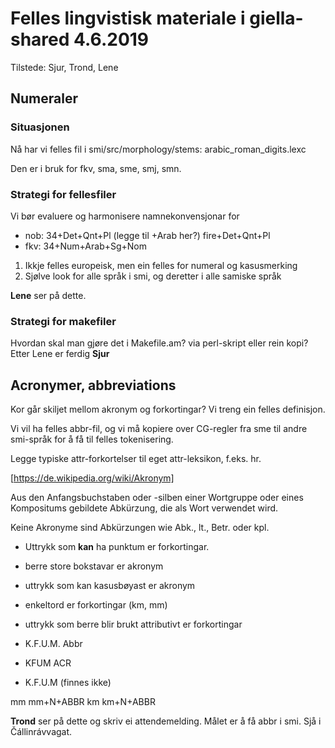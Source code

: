 # Felles lingvistisk materiale i giella-shared 4.6.2019

Tilstede: Sjur, Trond, Lene

## Numeraler

### Situasjonen

Nå har vi felles fil i smi/src/morphology/stems:  arabic_roman_digits.lexc

Den er i bruk for fkv, sma, sme, smj, smn.

### Strategi for fellesfiler

Vi bør evaluere og harmonisere namnekonvensjonar for

* nob: 34+Det+Qnt+Pl   (legge til +Arab her?) fire+Det+Qnt+Pl
* fkv: 34+Num+Arab+Sg+Nom

1. Ikkje felles europeisk, men ein felles for numeral og kasusmerking
1. Sjølve look for alle språk i smi, og deretter i alle samiske språk

**Lene** ser på dette.

### Strategi for makefiler

Hvordan skal man gjøre det i Makefile.am? via perl-skript eller rein kopi? Etter Lene er ferdig **Sjur**

## Acronymer, abbreviations

Kor går skiljet mellom akronym og forkortingar? Vi treng ein felles definisjon.

Vi vil ha felles abbr-fil, og vi må kopiere over CG-regler fra sme til andre smi-språk for å få til felles tokenisering.

Legge typiske attr-forkortelser til eget attr-leksikon, f.eks. hr.

[https://de.wikipedia.org/wiki/Akronym]

Aus den Anfangsbuchstaben oder -silben einer Wortgruppe oder eines Kompositums gebildete Abkürzung, die als Wort verwendet wird.

Keine Akronyme sind Abkürzungen wie Abk., lt., Betr. oder kpl.

* Uttrykk som **kan** ha punktum er forkortingar.
* berre store bokstavar er akronym
* uttrykk som kan kasusbøyast er akronym
* enkeltord er forkortingar (km, mm)
* uttrykk som berre blir brukt attributivt er forkortingar

* K.F.U.M.    Abbr
* KFUM    ACR
* K.F.U.M (finnes ikke)

mm	mm+N+ABBR
km	km+N+ABBR

**Trond** ser på dette og skriv ei attendemelding. Målet er å få abbr i smi.
Sjå i Čállinrávvagat.
